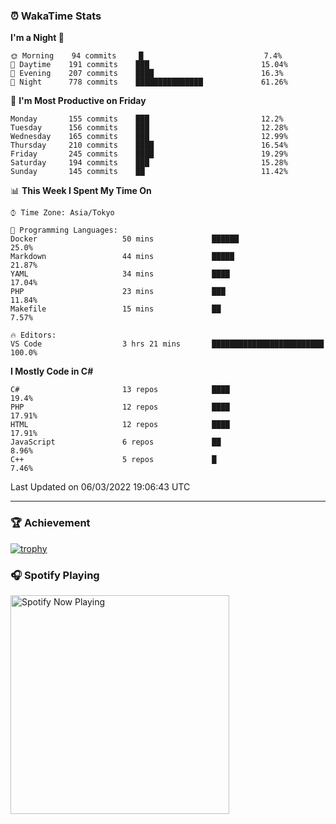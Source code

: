 ### ⏰ WakaTime Stats


<!--START_SECTION:waka-->
**I'm a Night 🦉** 

```text
🌞 Morning    94 commits     █                           7.4% 
🌆 Daytime    191 commits    ███                         15.04% 
🌃 Evening    207 commits    ████                        16.3% 
🌙 Night      778 commits    ███████████████             61.26%

```
📅 **I'm Most Productive on Friday** 

```text
Monday       155 commits    ███                         12.2% 
Tuesday      156 commits    ███                         12.28% 
Wednesday    165 commits    ███                         12.99% 
Thursday     210 commits    ████                        16.54% 
Friday       245 commits    ████                        19.29% 
Saturday     194 commits    ███                         15.28% 
Sunday       145 commits    ██                          11.42%

```


📊 **This Week I Spent My Time On** 

```text
⌚︎ Time Zone: Asia/Tokyo

💬 Programming Languages: 
Docker                   50 mins             ██████                      25.0% 
Markdown                 44 mins             █████                       21.87% 
YAML                     34 mins             ████                        17.04% 
PHP                      23 mins             ███                         11.84% 
Makefile                 15 mins             ██                          7.57%

🔥 Editors: 
VS Code                  3 hrs 21 mins       █████████████████████████   100.0%

```

**I Mostly Code in C#** 

```text
C#                       13 repos            ████                        19.4% 
PHP                      12 repos            ████                        17.91% 
HTML                     12 repos            ████                        17.91% 
JavaScript               6 repos             ██                          8.96% 
C++                      5 repos             █                           7.46%

```



 Last Updated on 06/03/2022 19:06:43 UTC
<!--END_SECTION:waka-->

---

### 🏆 Achievement

[![trophy](https://github-profile-trophy.vercel.app/?username=Slime-hatena&theme=flat&no-bg=true&no-frame=true&column=8)](https://github.com/ryo-ma/github-profile-trophy)

### 🎧 Spotify Playing

[<img src="https://spotify-now-playing-slime-hatena.vercel.app/api/spotify-playing" alt="Spotify Now Playing" width="350" />](https://open.spotify.com/user/slime_hatena)

<!--
**Slime-hatena/Slime-hatena** is a ✨ _special_ ✨ repository because its `README.md` (this file) appears on your GitHub profile.

Here are some ideas to get you started:

- 🔭 I’m currently working on ...
- 🌱 I’m currently learning ...
- 👯 I’m looking to collaborate on ...
- 🤔 I’m looking for help with ...
- 💬 Ask me about ...
- 📫 How to reach me: ...
- 😄 Pronouns: ...
- ⚡ Fun fact: ...
-->
